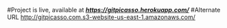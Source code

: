 #Project is live, available at ***https://gitpicasso.herokuapp.com/***
#Alternate URL http://gitpicasso.com.s3-website-us-east-1.amazonaws.com/
